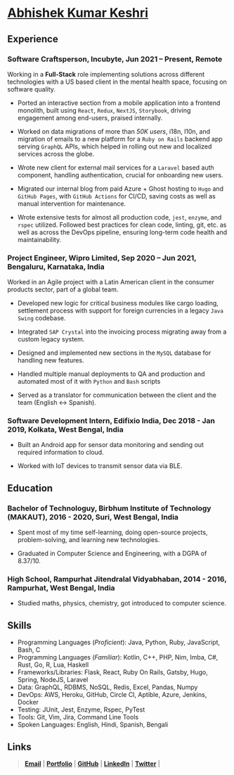 # [Abhishek Kumar Keshri](https://2kabhishek.github.io)

## Experience

### **Software Craftsperson, Incubyte,** Jun 2021 – **Present**, Remote

Working in a **Full-Stack** role implementing solutions across different technologies with a US based client in the mental health space, focusing on software quality.

- Ported an interactive section from a mobile application into a frontend monolith, built using `React`, `Redux`, `NextJS`, `Storybook`, driving engagement among end-users, praised internally.

- Worked on data migrations of more than *50K users*, i18n, l10n, and migration of emails to a new platform for a `Ruby on Rails` backend app serving `GraphQL` APIs, which helped in rolling out new and localized services across the globe.

- Wrote new client for external mail services for a `Laravel` based auth component, handling authentication, crucial for onboarding new users.

- Migrated our internal blog from paid Azure + Ghost hosting to `Hugo` and `GitHub Pages`, with `GitHub Actions` for CI/CD, saving costs as well as manual intervention for maintenance.

- Wrote extensive tests for almost all production code, `jest`, `enzyme`, and `rspec` utilized. Followed best practices for clean code, linting, git, etc. as well as across the DevOps pipeline, ensuring long-term code health and maintainability.

### **Project Engineer, Wipro Limited,** Sep 2020 – Jun 2021, Bengaluru, Karnataka, India

Worked in an Agile project with a Latin American client in the consumer products sector, part of a global team.

- Developed new logic for critical business modules like cargo loading, settlement process with support for foreign currencies in a legacy `Java Swing` codebase.

- Integrated `SAP Crystal` into the invoicing process migrating away from a custom legacy system.

- Designed and implemented new sections in the `MySQL` database for handling new features.

- Handled multiple manual deployments to QA and production and automated most of it with `Python` and `Bash` scripts

- Served as a translator for communication between the client and the team (English <-> Spanish).

### **Software Development Intern, Edifixio India,** Dec 2018 - Jan 2019, Kolkata, West Bengal, India

- Built an Android app for sensor data monitoring and sending out required information to cloud.

- Worked with IoT devices to transmit sensor data via BLE.

## Education

### **Bachelor of Technologuy, Birbhum Institute of Technology (MAKAUT)**, 2016 - 2020,  Suri, West Bengal, India

- Spent most of my time self-learning, doing open-source projects, problem-solving, and learning new technologies.

- Graduated in Computer Science and Engineering, with a DGPA of 8.37/10.

### **High School, Rampurhat Jitendralal Vidyabhaban**, 2014 - 2016, Rampurhat, West Bengal, India

- Studied maths, physics, chemistry, got introduced to computer science.

## Skills

- Programming Languages (*Proficient*):
    Java, Python, Ruby, JavaScript, Bash, C
- Programming Languages (*Familiar*):
    Kotlin, C++, PHP, Nim, Imba, C#, Rust, Go, R, Lua, Haskell
- Frameworks/Libraries:
    Flask, React, Ruby On Rails, Gatsby, Hugo, Spring, NodeJS, Laravel
- Data:
    GraphQL, RDBMS, NoSQL, Redis, Excel, Pandas, Numpy
- DevOps:
    AWS, Heroku, GitHub, Circle CI, Aptible, Azure, Jenkins, Docker
- Testing:
    JUnit, Jest, Enzyme, Rspec, PyTest
- Tools:
    Git, Vim, Jira, Command Line Tools
- Spoken Languages:
    English, Hindi, Spanish, Bengali

## Links

> [**Email**](mailto:iam2kabhishek@gmail.com) | [**Portfolio**](https://2kabhishek.github.io) | [**GitHub**](https://github.com/2kabhishek) | [**LinkedIn**](https://www.linkedin.com/in/2kabhishek/) | [**Twitter**](https://twitter.com/2kabhishek) |

